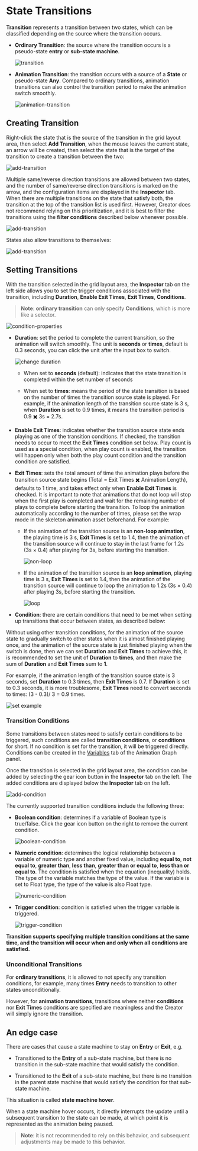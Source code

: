 # State Transitions

**Transition** represents a transition between two states, which can be classified depending on the source where the transition occurs.

- **Ordinary Transition**: the source where the transition occurs is a pseudo-state **entry** or **sub-state machine**.

  ![transition](state-transition/transition.png)

- **Animation Transition**: the transition occurs with a source of a **State** or pseudo-state **Any**. Compared to ordinary transitions, animation transitions can also control the transition period to make the animation switch smoothly.

  ![animation-transition](state-transition/animation-transition.png)

## Creating Transition

Right-click the state that is the source of the transition in the grid layout area, then select **Add Transition**, when the mouse leaves the current state, an arrow will be created, then select the state that is the target of the transition to create a transition between the two:

![add-transition](state-transition/add-transition.gif)

Multiple same/reverse direction transitions are allowed between two states, and the number of same/reverse direction transitions is marked on the arrow, and the configuration items are displayed in the **Inspector** tab. <br>
When there are multiple transitions on the state that satisfy both, the transition at the top of the transition list is used first. However, Creator does not recommend relying on this prioritization, and it is best to filter the transitions using the **filter conditions** described below whenever possible.

![add-transition](state-transition/add-more-transitions.png)

States also allow transitions to themselves:

![add-transition](state-transition/add-transition-for-self.png)

## Setting Transitions

With the transition selected in the grid layout area, the **Inspector** tab on the left side allows you to set the trigger conditions associated with the transition, including **Duration**, **Enable Exit Times**, **Exit Times**, **Conditions**.

> **Note**: **ordinary transition** can only specify **Conditions**, which is more like a selector.

![condition-properties](state-transition/condition-properties.png)

- **Duration**: set the period to complete the current transition, so the animation will switch smoothly. The unit is **seconds** or **times**, default is 0.3 seconds, you can click the unit after the input box to switch.

    ![change duration](state-transition/change-duration.gif)

    - When set to **seconds** (default): indicates that the state transition is completed within the set number of seconds

    - When set to **times**: means the period of the state transition is based on the number of times the transition source state is played. For example, if the animation length of the transition source state is 3 s, when **Duration** is set to 0.9 times, it means the transition period is 0.9 ✖️ 3s = 2.7s.

- **Enable Exit Times**: indicates whether the transition source state ends playing as one of the transition conditions. If checked, the transition needs to occur to meet the **Exit Times** condition set below. Play count is used as a special condition, when play count is enabled, the transition will happen only when both the play count condition and the transition condition are satisfied.

- **Exit Times**: sets the total amount of time the animation plays before the transition source state begins (Total = Exit Times ✖️ Animation Length), defaults to 1 time, and takes effect only when **Enable Exit Times** is checked. It is important to note that animations that do not loop will stop when the first play is completed and wait for the remaining number of plays to complete before starting the transition. To loop the animation automatically according to the number of times, please set the wrap mode in the skeleton animation asset beforehand. For example:

    - If the animation of the transition source is an **non-loop animation**, the playing time is 3 s, **Exit Times** is set to 1.4, then the animation of the transition source will continue to stay in the last frame for 1.2s (3s × 0.4) after playing for 3s, before starting the transition.

      ![non-loop](state-transition/non-loop.png)

    - If the animation of the transition source is an **loop animation**, playing time is 3 s, **Exit Times** is set to 1.4, then the animation of the transition source will continue to loop the animation to 1.2s (3s × 0.4) after playing 3s, before starting the transition.

      ![loop](state-transition/loop.png)

- **Condition**: there are certain conditions that need to be met when setting up transitions that occur between states, as described below:

Without using other transition conditions, for the animation of the source state to gradually switch to other states when it is almost finished playing once, and the animation of the source state is just finished playing when the switch is done, then we can set **Duration** and **Exit Times** to achieve this, it is recommended to set the unit of **Duration** to **times**, and then make the sum of **Duration** and **Exit Times** sum to **1**.

For example, if the animation length of the transition source state is 3 seconds, set **Duration** to 0.3 times, then **Exit Times** is 0.7. If **Duration** is set to 0.3 seconds, it is more troublesome, **Exit Times** need to convert seconds to times: (3 - 0.3)/ 3 = 0.9 times.

![set example](state-transition/set-example.png)

### Transition Conditions

Some transitions between states need to satisfy certain conditions to be triggered, such conditions are called **transition conditions**, or **conditions** for short. If no condition is set for the transition, it will be triggered directly. Conditions can be created in the [Variables](animation-graph-panel.md) tab of the Animation Graph panel.

Once the transition is selected in the grid layout area, the condition can be added by selecting the gear icon button in the **Inspector** tab on the left. The added conditions are displayed below the **Inspector** tab on the left.

![add-condition](state-transition/add-condition.png)

The currently supported transition conditions include the following three:

- **Boolean condition**: determines if a variable of Boolean type is true/false. Click the gear icon button on the right to remove the current condition.

  ![boolean-condition](state-transition/boolean-condition.png "boolean-condition")

- **Numeric condition**: determines the logical relationship between a variable of numeric type and another fixed value, including **equal to**, **not equal to**, **greater than**, **less than**, **greater than or equal to**, **less than or equal to**. The condition is satisfied when the equation (inequality) holds. The type of the variable matches the type of the value. If the variable is set to Float type, the type of the value is also Float type.

  ![numeric-condition](state-transition/number-condition.png "numeric condition")

- **Trigger condition**: condition is satisfied when the trigger variable is triggered.

  ![trigger-condition](state-transition/trigger-condition.png "trigger condition")

**Transition supports specifying multiple transition conditions at the same time, and the transition will occur when and only when all conditions are satisfied.**

### Unconditional Transitions

For **ordinary transitions**, it is allowed to not specify any transition conditions, for example, many times **Entry** needs to transition to other states unconditionally.

However, for **animation transitions**, transitions where neither **conditions** nor **Exit Times** conditions are specified are meaningless and the Creator will simply ignore the transition.

## An edge case

There are cases that cause a state machine to stay on **Entry** or **Exit**, e.g.

- Transitioned to the **Entry** of a sub-state machine, but there is no transition in the sub-state machine that would satisfy the condition.

- Transitioned to the **Exit** of a sub-state machine, but there is no transition in the parent state machine that would satisfy the condition for that sub-state machine.

This situation is called **state machine hover**.

When a state machine hover occurs, it directly interrupts the update until a subsequent transition to the state can be made, at which point it is represented as the animation being paused.

> **Note**: it is not recommended to rely on this behavior, and subsequent adjustments may be made to this behavior.
